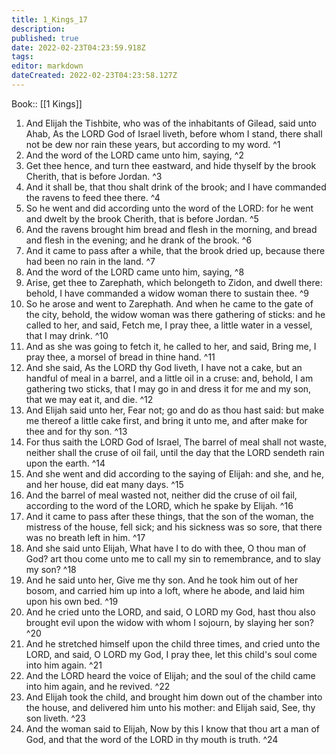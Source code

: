 ```yaml
---
title: 1_Kings_17
description: 
published: true
date: 2022-02-23T04:23:59.918Z
tags: 
editor: markdown
dateCreated: 2022-02-23T04:23:58.127Z
---
```


 Book:: [[1 Kings]]
 1. And Elijah the Tishbite, who was of the inhabitants of Gilead, said unto Ahab, As the LORD God of Israel liveth, before whom I stand, there shall not be dew nor rain these years, but according to my word. ^1
 2. And the word of the LORD came unto him, saying, ^2
 3. Get thee hence, and turn thee eastward, and hide thyself by the brook Cherith, that is before Jordan. ^3
 4. And it shall be, that thou shalt drink of the brook; and I have commanded the ravens to feed thee there. ^4
 5. So he went and did according unto the word of the LORD: for he went and dwelt by the brook Cherith, that is before Jordan. ^5
 6. And the ravens brought him bread and flesh in the morning, and bread and flesh in the evening; and he drank of the brook. ^6
 7. And it came to pass after a while, that the brook dried up, because there had been no rain in the land. ^7
 8. And the word of the LORD came unto him, saying, ^8
 9. Arise, get thee to Zarephath, which belongeth to Zidon, and dwell there: behold, I have commanded a widow woman there to sustain thee. ^9
 10. So he arose and went to Zarephath. And when he came to the gate of the city, behold, the widow woman was there gathering of sticks: and he called to her, and said, Fetch me, I pray thee, a little water in a vessel, that I may drink. ^10
 11. And as she was going to fetch it, he called to her, and said, Bring me, I pray thee, a morsel of bread in thine hand. ^11
 12. And she said, As the LORD thy God liveth, I have not a cake, but an handful of meal in a barrel, and a little oil in a cruse: and, behold, I am gathering two sticks, that I may go in and dress it for me and my son, that we may eat it, and die. ^12
 13. And Elijah said unto her, Fear not; go and do as thou hast said: but make me thereof a little cake first, and bring it unto me, and after make for thee and for thy son. ^13
 14. For thus saith the LORD God of Israel, The barrel of meal shall not waste, neither shall the cruse of oil fail, until the day that the LORD sendeth rain upon the earth. ^14
 15. And she went and did according to the saying of Elijah: and she, and he, and her house, did eat many days. ^15
 16. And the barrel of meal wasted not, neither did the cruse of oil fail, according to the word of the LORD, which he spake by Elijah. ^16
 17. And it came to pass after these things, that the son of the woman, the mistress of the house, fell sick; and his sickness was so sore, that there was no breath left in him. ^17
 18. And she said unto Elijah, What have I to do with thee, O thou man of God? art thou come unto me to call my sin to remembrance, and to slay my son? ^18
 19. And he said unto her, Give me thy son. And he took him out of her bosom, and carried him up into a loft, where he abode, and laid him upon his own bed. ^19
 20. And he cried unto the LORD, and said, O LORD my God, hast thou also brought evil upon the widow with whom I sojourn, by slaying her son? ^20
 21. And he stretched himself upon the child three times, and cried unto the LORD, and said, O LORD my God, I pray thee, let this child's soul come into him again. ^21
 22. And the LORD heard the voice of Elijah; and the soul of the child came into him again, and he revived. ^22
 23. And Elijah took the child, and brought him down out of the chamber into the house, and delivered him unto his mother: and Elijah said, See, thy son liveth. ^23
 24. And the woman said to Elijah, Now by this I know that thou art a man of God, and that the word of the LORD in thy mouth is truth. ^24
